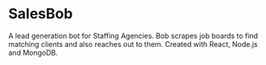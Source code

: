 # SalesBob
A lead generation bot for Staffing Agencies. Bob scrapes job boards to find matching clients and also reaches out to them. Created with React, Node.js and MongoDB.
